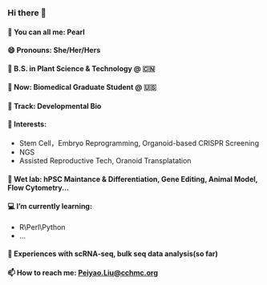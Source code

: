 ### Hi there 👋
#### 🎤 You can all me: Pearl
#### 😄 Pronouns: She/Her/Hers
#### 🌱 B.S. in Plant Science & Technology @ 🇨🇳
#### 🧫 Now: Biomedical Graduate Student @ 🇺🇸
#### 🚄 Track: Developmental Bio
#### 🌟 Interests: 
  - Stem Cell，Embryo Reprogramming, Organoid-based CRISPR Screening
  - NGS
  - Assisted Reproductive Tech, Oranoid Transplatation
#### 🥼 Wet lab: hPSC Maintance & Differentiation, Gene Editing, Animal Model, Flow Cytometry...
#### 💻 I’m currently learning:
  - R\Perl\Python
  - ...
#### 🧬 Experiences with scRNA-seq, bulk seq data analysis(so far)
#### 📫 How to reach me: Peiyao.Liu@cchmc.org




<!--
**Pearl520/Pearl520** is a ✨ _special_ ✨ repository because its `README.md` (this file) appears on your GitHub profile.

Here are some ideas to get you started:

- 🔭 I’m currently working on ...
- 🌱 I’m currently learning ...
- 👯 I’m looking to collaborate on ...
- 🤔 I’m looking for help with ...
- 💬 Ask me about ...
- 📫 How to reach me: ...
- 😄 Pronouns: ...
- ⚡ Fun fact: ...
-->
